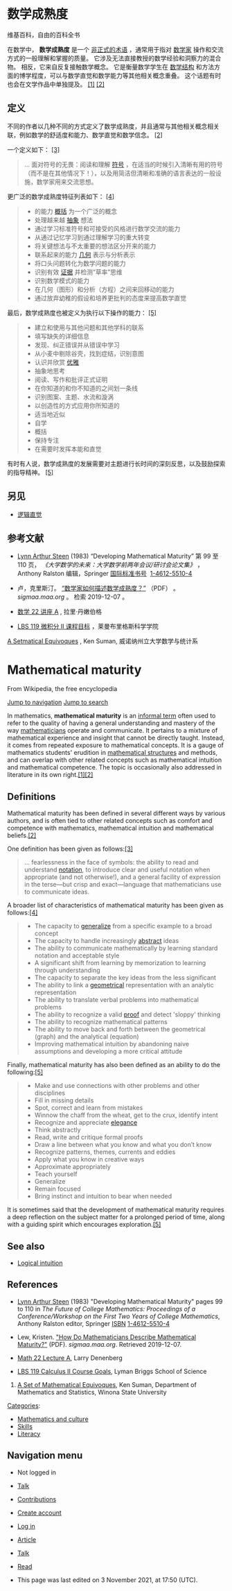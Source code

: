 # 数学成熟度

维基百科，自由的百科全书


在数学中， **数学成熟度** 是一个 [非正式的术语](https://en.wikipedia.org/wiki/Mathematical_jargon "数学术语") ，通常用于指对 [数学家](https://en.wikipedia.org/wiki/Mathematician "数学家") 操作和交流方式的一般理解和掌握的质量。 它涉及无法直接教授的数学经验和洞察力的混合物。 相反，它来自反复接触数学概念。 它是衡量数学学生在 [数学结构](https://en.wikipedia.org/wiki/Mathematical_structure "数学结构") 和方法方面的博学程度，可以与数学直觉和数学能力等其他相关概念重叠。 这个话题有时也会在文学作品中单独提及。 [[1]](https://en.wikipedia.org/wiki/Mathematical_maturity#cite_note-1) [[2]](https://en.wikipedia.org/wiki/Mathematical_maturity#cite_note-:0-2)

## 定义

不同的作者以几种不同的方式定义了数学成熟度，并且通常与其他相关概念相关联，例如数学的舒适度和能力、数学直觉和数学信念。 [[2]](https://en.wikipedia.org/wiki/Mathematical_maturity#cite_note-:0-2)

一个定义如下： [[3]](https://en.wikipedia.org/wiki/Mathematical_maturity#cite_note-3)

> ... 面对符号的无畏：阅读和理解 [符号](https://en.wikipedia.org/wiki/Mathematical_notation "数学符号") ，在适当的时候引入清晰有用的符号（而不是在其他情况下！），以及用简洁但清晰和准确的语言表达的一般设施，数学家用来交流思想。

更广泛的数学成熟度特征列表如下： [[4]](https://en.wikipedia.org/wiki/Mathematical_maturity#cite_note-4)

> -   的能力 [概括](https://en.wikipedia.org/wiki/Generalization "概括") 为一个广泛的概念
> -   处理越来越 [抽象](https://en.wikipedia.org/wiki/Abstraction_(mathematics) "抽象（数学）") 想法
> -   通过学习标准符号和可接受的风格进行数学交流的能力
> -   从通过记忆学习到通过理解学习的重大转变
> -   将关键想法与不太重要的想法区分开来的能力
> -   联系起来的能力 [几何](https://en.wikipedia.org/wiki/Geometry "几何学") 表示与分析表示
> -   将口头问题转化为数学问题的能力
> -   识别有效 [证据](https://en.wikipedia.org/wiki/Mathematical_proof "数学证明") 并检测“草率”思维
> -   识别数学模式的能力
> -   在几何（图形）和分析（方程）之间来回移动的能力
> -   通过放弃幼稚的假设和培养更批判的态度来提高数学直觉

最后，数学成熟度也被定义为执行以下操作的能力： [[5]](https://en.wikipedia.org/wiki/Mathematical_maturity#cite_note-:1-5)

> -   建立和使用与其他问题和其他学科的联系
> -   填写缺失的详细信息
> -   发现、纠正错误并从错误中学习
> -   从小麦中剔除谷壳，找到症结，识别意图
> -   认识并欣赏 [优雅](https://en.wikipedia.org/wiki/Mathematical_beauty "数学之美")
> -   抽象地思考
> -   阅读、写作和批评正式证明
> -   在你知道的和你不知道的之间划一条线
> -   识别图案、主题、水流和漩涡
> -   以创造性的方式应用你所知道的
> -   适当地近似
> -   自学
> -   概括
> -   保持专注
> -   在需要时发挥本能和直觉

有时有人说，数学成熟度的发展需要对主题进行长时间的深刻反思，以及鼓励探索的指导精神。 [[5]](https://en.wikipedia.org/wiki/Mathematical_maturity#cite_note-:1-5)

## 另见

-   [逻辑直觉](https://en.wikipedia.org/wiki/Logical_intuition "逻辑直觉")

## 参考文献

-   [Lynn Arthur Steen](https://en.wikipedia.org/wiki/Lynn_Arthur_Steen "林恩·阿瑟·斯蒂恩") (1983) “Developing Mathematical Maturity” 第 99 至 110 页， _《大学数学的未来：大学数学前两年会议/研讨会论文集》_ ，Anthony Ralston 编辑，Springer [国际标准书号](https://en.wikipedia.org/wiki/ISBN_(identifier) "ISBN（标识符）")  [1-4612-5510-4](https://en.wikipedia.org/wiki/Special:BookSources/1-4612-5510-4 "特别：BookSources / 1-4612-5510-4")

-   卢，克里斯汀。 [“数学家如何描述数学成熟度？”](http://sigmaa.maa.org/rume/crume2019/Papers/106.pdf) （PDF） 。 _sigmaa.maa.org_ 。 检索 2019-12-07 。

-   [数学 22 讲座 A](http://www.larry.denenberg.com/math22/LectureA.pdf) , 拉里·丹嫩伯格

-   [LBS 119 微积分 II 课程目标](https://www.msu.edu/course/lbs/119/simpson/goals_content.html) ，莱曼布里格斯科学学院

[A Setmatical Equivoques](http://course1.winona.edu/KSuman/Dictionary/Fill%20Ins/Mathematical%20Maturity.htm) , Ken Suman, 威诺纳州立大学数学与统计系

# Mathematical maturity

From Wikipedia, the free encyclopedia

[Jump to navigation](https://en.wikipedia.org/wiki/Mathematical_maturity#mw-head) [Jump to search](https://en.wikipedia.org/wiki/Mathematical_maturity#searchInput)

In mathematics, **mathematical maturity** is an [informal term](https://en.wikipedia.org/wiki/Mathematical_jargon "Mathematical jargon") often used to refer to the quality of having a general understanding and mastery of the way [mathematicians](https://en.wikipedia.org/wiki/Mathematician "Mathematician") operate and communicate. It pertains to a mixture of mathematical experience and insight that cannot be directly taught. Instead, it comes from repeated exposure to mathematical concepts. It is a gauge of mathematics students' erudition in [mathematical structures](https://en.wikipedia.org/wiki/Mathematical_structure "Mathematical structure") and methods, and can overlap with other related concepts such as mathematical intuition and mathematical competence. The topic is occasionally also addressed in literature in its own right.[[1]](https://en.wikipedia.org/wiki/Mathematical_maturity#cite_note-1)[[2]](https://en.wikipedia.org/wiki/Mathematical_maturity#cite_note-:0-2)

## Definitions

Mathematical maturity has been defined in several different ways by various authors, and is often tied to other related concepts such as comfort and competence with mathematics, mathematical intuition and mathematical beliefs.[[2]](https://en.wikipedia.org/wiki/Mathematical_maturity#cite_note-:0-2)

One definition has been given as follows:[[3]](https://en.wikipedia.org/wiki/Mathematical_maturity#cite_note-3)

> ... fearlessness in the face of symbols: the ability to read and understand [notation](https://en.wikipedia.org/wiki/Mathematical_notation "Mathematical notation"), to introduce clear and useful notation when appropriate (and not otherwise!), and a general facility of expression in the terse—but crisp and exact—language that mathematicians use to communicate ideas.

A broader list of characteristics of mathematical maturity has been given as follows:[[4]](https://en.wikipedia.org/wiki/Mathematical_maturity#cite_note-4)

> -   The capacity to [generalize](https://en.wikipedia.org/wiki/Generalization "Generalization") from a specific example to a broad concept
> -   The capacity to handle increasingly [abstract](https://en.wikipedia.org/wiki/Abstraction_(mathematics) "Abstraction (mathematics)") ideas
> -   The ability to communicate mathematically by learning standard notation and acceptable style
> -   A significant shift from learning by memorization to learning through understanding
> -   The capacity to separate the key ideas from the less significant
> -   The ability to link a [geometrical](https://en.wikipedia.org/wiki/Geometry "Geometry") representation with an analytic representation
> -   The ability to translate verbal problems into mathematical problems
> -   The ability to recognize a valid [proof](https://en.wikipedia.org/wiki/Mathematical_proof "Mathematical proof") and detect 'sloppy' thinking
> -   The ability to recognize mathematical patterns
> -   The ability to move back and forth between the geometrical (graph) and the analytical (equation)
> -   Improving mathematical intuition by abandoning naive assumptions and developing a more critical attitude

Finally, mathematical maturity has also been defined as an ability to do the following:[[5]](https://en.wikipedia.org/wiki/Mathematical_maturity#cite_note-:1-5)

> -   Make and use connections with other problems and other disciplines
> -   Fill in missing details
> -   Spot, correct and learn from mistakes
> -   Winnow the chaff from the wheat, get to the crux, identify intent
> -   Recognize and appreciate [elegance](https://en.wikipedia.org/wiki/Mathematical_beauty "Mathematical beauty")
> -   Think abstractly
> -   Read, write and critique formal proofs
> -   Draw a line between what you know and what you don’t know
> -   Recognize patterns, themes, currents and eddies
> -   Apply what you know in creative ways
> -   Approximate appropriately
> -   Teach yourself
> -   Generalize
> -   Remain focused
> -   Bring instinct and intuition to bear when needed

It is sometimes said that the development of mathematical maturity requires a deep reflection on the subject matter for a prolonged period of time, along with a guiding spirit which encourages exploration.[[5]](https://en.wikipedia.org/wiki/Mathematical_maturity#cite_note-:1-5)

## See also

-   [Logical intuition](https://en.wikipedia.org/wiki/Logical_intuition "Logical intuition")

## References

-   [Lynn Arthur Steen](https://en.wikipedia.org/wiki/Lynn_Arthur_Steen "Lynn Arthur Steen") (1983) "Developing Mathematical Maturity" pages 99 to 110 in _The Future of College Mathematics: Proceedings of a Conference/Workshop on the First Two Years of College Mathematics_, Anthony Ralston editor, Springer [ISBN](https://en.wikipedia.org/wiki/ISBN_(identifier) "ISBN (identifier)") [1-4612-5510-4](https://en.wikipedia.org/wiki/Special:BookSources/1-4612-5510-4 "Special:BookSources/1-4612-5510-4")

-   Lew, Kristen. ["How Do Mathematicians Describe Mathematical Maturity?"](http://sigmaa.maa.org/rume/crume2019/Papers/106.pdf) (PDF). _sigmaa.maa.org_. Retrieved 2019-12-07.

-   [Math 22 Lecture A](http://www.larry.denenberg.com/math22/LectureA.pdf), Larry Denenberg

-   [LBS 119 Calculus II Course Goals](https://www.msu.edu/course/lbs/119/simpson/goals_content.html), Lyman Briggs School of Science

1.  [A Set of Mathematical Equivoques](http://course1.winona.edu/KSuman/Dictionary/Fill%20Ins/Mathematical%20Maturity.htm), Ken Suman, Department of Mathematics and Statistics, Winona State University

[Categories](https://en.wikipedia.org/wiki/Help:Category "Help:Category"):

-   [Mathematics and culture](https://en.wikipedia.org/wiki/Category:Mathematics_and_culture "Category:Mathematics and culture")
-   [Skills](https://en.wikipedia.org/wiki/Category:Skills "Category:Skills")
-   [Literacy](https://en.wikipedia.org/wiki/Category:Literacy "Category:Literacy")

## Navigation menu

-   Not logged in
-   [Talk](https://en.wikipedia.org/wiki/Special:MyTalk "Discussion about edits from this IP address [Alt+Shift+n]")
-   [Contributions](https://en.wikipedia.org/wiki/Special:MyContributions "A list of edits made from this IP address [Alt+Shift+y]")
-   [Create account](https://en.wikipedia.org/w/index.php?title=Special:CreateAccount&returnto=Mathematical+maturity "You are encouraged to create an account and log in; however, it is not mandatory")
-   [Log in](https://en.wikipedia.org/w/index.php?title=Special:UserLogin&returnto=Mathematical+maturity "You're encouraged to log in; however, it's not mandatory. [Alt+Shift+o]")

-   [Article](https://en.wikipedia.org/wiki/Mathematical_maturity "View the content page [Alt+Shift+c]")
-   [Talk](https://en.wikipedia.org/wiki/Talk:Mathematical_maturity "Discuss improvements to the content page [Alt+Shift+t]")

-   [Read](https://en.wikipedia.org/wiki/Mathematical_maturity)

-   This page was last edited on 3 November 2021, at 17:50 (UTC).


